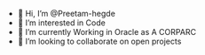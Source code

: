 - 👋 Hi, I’m @Preetam-hegde
- 👀 I’m interested in Code
- 🌱 I’m currently Working in Oracle as A CORPARC
- 💞️ I’m looking to collaborate on open projects

<!---
Preetam-hegde/Preetam-hegde is a ✨ special ✨ repository because its `README.md` (this file) appears on your GitHub profile.
You can click the Preview link to take a look at your changes.
--->
